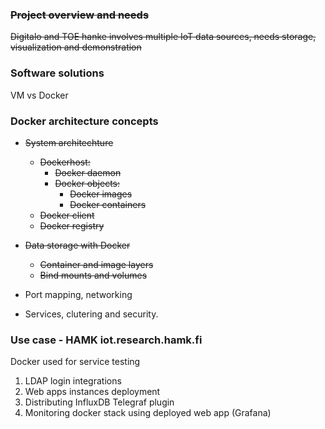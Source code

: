### ~~Project overview and needs~~
~~Digitalo and TOE hanke involves multiple IoT data sources, needs storage, visualization and demonstration~~
### Software solutions
VM vs Docker

### Docker architecture concepts 
 
- ~~System architechture~~
    - ~~Dockerhost:~~
        - ~~Docker daemon~~
        - ~~Docker objects:~~
            - ~~Docker images~~
            - ~~Docker containers~~
    - ~~Docker client~~
    - ~~Docker registry~~ 

- ~~Data storage with Docker~~
    - ~~Container and image layers~~
    - ~~Bind mounts and volumes~~
- Port mapping, networking
- Services, clutering and security.

### Use case - HAMK iot.research.hamk.fi
Docker used for service testing
1. LDAP login integrations
2. Web apps instances deployment
3. Distributing InfluxDB Telegraf plugin
4. Monitoring docker stack using deployed web app (Grafana)